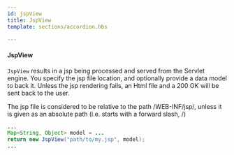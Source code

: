 ```yaml
---
id: jspView
title: JspView
template: sections/accordion.hbs

---
```


#### JspView
			

`JspView` results in a jsp being processed and served from the Servlet engine. You specify the jsp file location, and optionally provide a data model to back it. Unless the jsp rendering fails, an Html file and a 200 OK will be sent back to the user.  


The jsp file is considered to be relative to the path /WEB-INF/jsp/, unless it is given as an absolute path (i.e. starts with a forward slash, /)

```java
...
Map<String, Object> model = ... 
return new JspView("path/to/my.jsp", model);
...
```